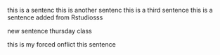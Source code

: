 this is a sentenc
this is another sentenc
this is a third sentence
this is a sentence added from Rstudiosss


new sentence thursday class

this is my forced onflict this sentence
